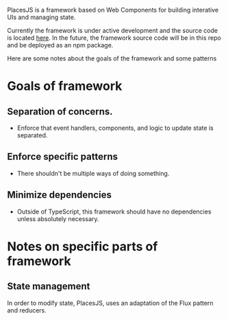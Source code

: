 

PlacesJS is a framework based on Web Components for building interative UIs and managing state.

Currently the framework is under active development and the source code is located [here](https://github.com/free-gather/DMVBoardGames/tree/main/src/framework). In the future, the framework source code will be in this repo and be deployed as an
npm package.

Here are some notes about the goals of the framework and some patterns

# Goals of framework

## Separation of concerns.

- Enforce that event handlers, components, and logic to update state is separated.

## Enforce specific patterns

- There shouldn't be multiple ways of doing something.

## Minimize dependencies

- Outside of TypeScript, this framework should have no dependencies unless absolutely necessary.


# Notes on specific parts of framework

## State management

In order to modify state, PlacesJS, uses an adaptation of the Flux pattern and reducers.
